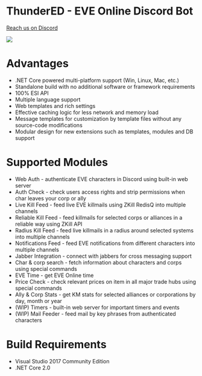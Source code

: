 # ThunderED - EVE Online Discord Bot
[Reach us on Discord](https://discord.gg/UsnY6UR)

![](https://ci.appveyor.com/api/projects/status/67i3q6v804sjyse6?svg=true)

# Advantages
* .NET Core powered multi-platform support (Win, Linux, Mac, etc.)
* Standalone build with no additional software or framework requirements
* 100% ESI API
* Multiple language support
* Web templates and rich settings
* Effective caching logic for less network and memory load
* Message templates for customization by template files without any source-code modifications
* Modular design for new extensions such as templates, modules and DB support

# Supported Modules
* Web Auth - authenticate EVE characters in Discord using built-in web server
* Auth Check - check users access rights and strip permissions when char leaves your corp or ally
* Live Kill Feed - feed live EVE killmails using ZKill RedisQ into multiple channels 
* Reliable Kill Feed - feed killmails for selected corps or alliances in a reliable way using ZKill API
* Radius Kill Feed - feed live killmails in a radius around selected systems into multiple channels
* Notifications Feed - feed EVE notifications from different characters into multiple channels
* Jabber Integration - connect with jabbers for cross messaging support
* Char & corp search - fetch information about characters and corps using special commands
* EVE Time - get EVE Online time
* Price Check - check relevant prices on item in all major trade hubs using special commands
* Ally & Corp Stats - get KM stats for selected alliances or corporations by day, month or year
* (WIP) Timers - built-in web server for important timers and events
* (WIP) Mail Feeder - feed mail by key phrases from authenticated characters 

# Build Requirements
* Visual Studio 2017 Community Edition
* .NET Core 2.0
